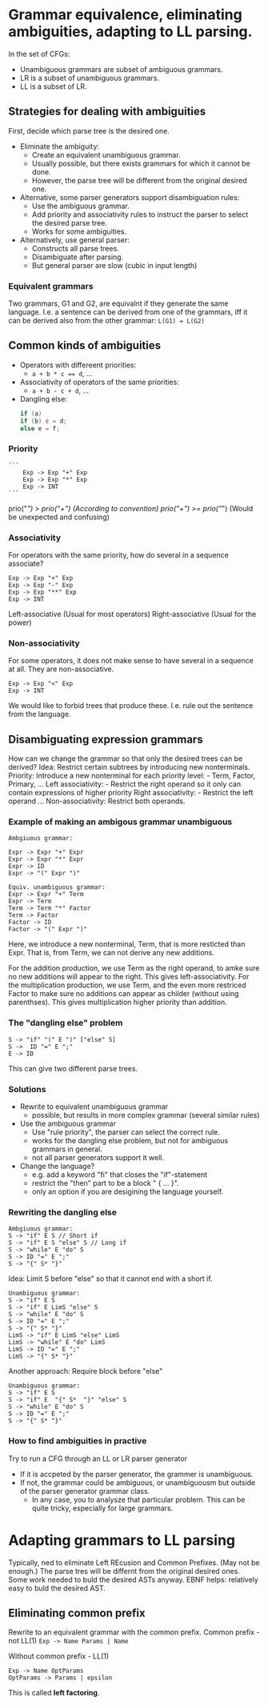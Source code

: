 # Grammar equivalence, eliminating ambiguities, adapting to LL parsing.
In the set of CFGs:
+ Unambiguous grammars are subset of ambiguous grammars.
+ LR is a subset of unambiguous grammars.
+ LL is a subset of LR.

## Strategies for dealing with ambiguities
First, decide which parse tree is the desired one.
+ Eliminate the ambiguity:
    - Create an equivalent unambiguous grammar.
    - Usually possible, but there exists grammars for which it cannot be done.
    - However, the parse tree will be different from the original desired one.
+ Alternative, some parser generators support disambiguation rules:
    - Use the ambiguous grammar.
    - Add priority and associativity rules to instruct the parser to select the desired parse tree.
    - Works for some ambiguities.
+ Alternatively, use general parser:
    - Constructs all parse trees.
    - Disambiguate after parsing.
    - But general parser are slow (cubic in input length)


### Equivalent grammars
Two grammars, G1 and G2, are equivalnt if they generate the same language.
I.e. a sentence can be derived from one of the grammars, iff it can be derived also from the other grammar:
    `L(G1) = L(G2)`

## Common kinds of ambiguities
* Operators with differeent priorities:
    -  `a + b * c == d`, ...
* Associativity of operators of the same priorities:
    - `a + b - c + d`, ...
* Dangling else:
    ```c
    if (a)
    if (b) c = d;
    else e = f; 
    ```

### Priority
    ```
        Exp -> Exp "+" Exp
        Exp -> Exp "*" Exp
        Exp -> INT
    ```

prio("*") > prio("+") (According to convention)
prio("+") >= prio("*") (Would be unexpected and confusing)

### Associativity
For operators with the same priority, how do several in a sequence associate?
```
Exp -> Exp "+" Exp
Exp -> Exp "-" Exp
Exp -> Exp "**" Exp
Exp -> INT 
```
Left-associative (Usual for most operators)
Right-associative (Usual for the power)

### Non-associativity
For some operators, it does not make sense to have several in a sequence at all. They are non-associative.
```
Exp -> Exp "<" Exp
Exp -> INT 
```
We would like to forbid trees that produce these. I.e. rule out the sentence from the language.

## Disambiguating expression grammars
How can we change the grammar so that only the desired trees can be derived?
Idea: Restrict certain subtrees by introducing new nonterminals.
Priority: Introduce a new nonterminal for each priority level:
    - Term, Factor, Primary, ...
Left associativity:
    - Restrict the right operand so it only can contain expressions of higher priority
Right associativity:
    - Restrict the left operand ...
Non-associativity: Restrict both operands.

### Example of making an ambigous grammar unambiguous
```
Ambgiuous grammar:

Expr -> Expr "+" Expr
Expr -> Expr "*" Expr
Expr -> ID
Expr -> "(" Expr ")" 
```

```
Equiv. unambiguous grammar:
Expr -> Expr "+" Term
Expr -> Term
Term -> Term "*" Factor
Term -> Factor
Factor -> ID
Factor -> "(" Expr ")"
```

Here, we introduce a new nonterminal, Term, that is more resticted than Expr.
That is, from Term, we can not derive any new additions.

For the addition production, we use Term as the right operand, to amke sure no new additions will appear to the right. This gives left-associativity.
For the multiplication production, we use Term, and the even more restriced Factor to make sure no additions can appear as childer (without using parenthses). This gives multiplication higher priority than addition.

### The "dangling else" problem

```
S -> "if" "(" E ")" ["else" S]
S ->  ID "=" E ";"
E -> ID
```
This can give two different parse trees.
### Solutions
+ Rewrite to equivalent unambiguous grammar
    - possible, but results in more complex grammar (several similar rules)
+ Use the ambiguous grammar
    - Use "rule priority", the parser can select the correct rule.
    - works for the dangling else problem, but not for ambiguous grammars in general.
    - not all parser generators support it well.
+ Change the language?
    - e.g. add a keyword "fi" that closes the "if"-statement
    - restrict the "then" part to be a block " { ... }". 
    - only an option if you are desigining the language yourself.

### Rewriting the dangling else
```
Ambgiuous grammar:
S -> "if" E S // Short if
S -> "if" E S "else" S // Long if
S -> "while" E "do" S
S -> ID "=" E ";"
S -> "{" S* "}"
```
Idea: Limit S before "else" so that it cannot end with a short if.

```
Unambiguous grammar:
S -> "if" E S
S -> "if" E LimS "else" S
S -> "while" E "do" S
S -> ID "=" E ";"
S -> "{" S* "}"
LimS -> "if" E LimS "else" LimS
LimS -> "while" E "do" LimS
LimS -> ID "=" E ";"
LimS -> "{" S* "}"
```

Another approach:
Require block before "else"
```
Unambiguous grammar:
S -> "if" E S
S -> "if" E  "{" S*  "}" "else" S
S -> "while" E "do" S
S -> ID "=" E ";"
S -> "{" S* "}"
```


### How to find ambiguities in practive
Try to run a CFG through an LL or LR parser generator
+ If it is accpeted by the parser generator, the grammer is unambiguous.
+ If not, the grammar could be ambiguous, or unambiguousm but outside of the parser generator grammar class.
    - In any case, you to analysze that particular problem. This can be quite tricky, especially for large grammars.


# Adapting grammars to LL parsing
Typically, ned to eliminate Left REcusion and Common Prefixes. (May not be enough.)
The parse tres will be differnt from the original desired ones.
Some work needed to buld the desired ASTs anyway.
EBNF helps: relatively easy to buld the desired AST.


## Eliminating common prefix
Rewrite to an equivalent grammar with the common prefix.
Common prefix - not LL(1)
`Exp -> Name Params | Name` 

Without common prefix - LL(1)
```
Exp -> Name OptParams
OptParams -> Params | epsilon
```

This is called **left factoring**.
